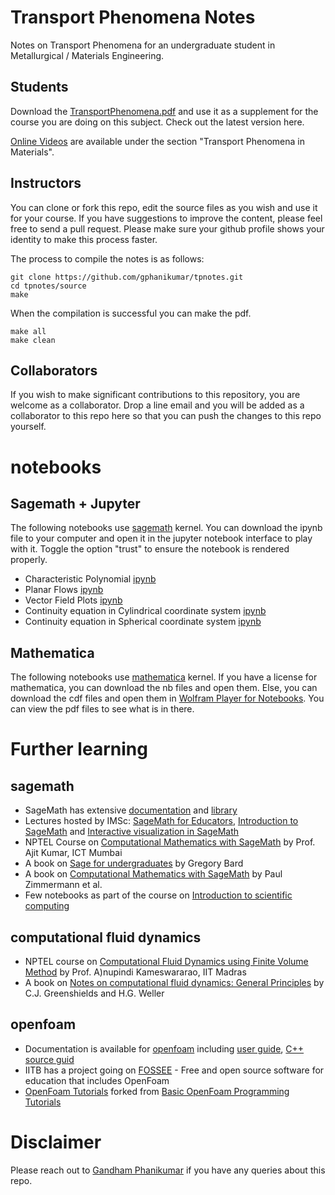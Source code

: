 # Transport Phenomena Notes

Notes on Transport Phenomena for an undergraduate student in Metallurgical / Materials Engineering.

## Students

Download the [TransportPhenomena.pdf](./TransportPhenomena.pdf) and use it as a supplement for the course you are doing on this subject. Check out the latest version here.

[Online Videos](https://gphanikumar.github.io/nptel.html) are available under the section "Transport Phenomena in Materials".

## Instructors

You can clone or fork this repo, edit the source files as you wish and use it for your course. If you have suggestions to improve the content, please feel free to send a pull request. Please make sure your github profile shows your identity to make this process faster.

The process to compile the notes is as follows:

    git clone https://github.com/gphanikumar/tpnotes.git
    cd tpnotes/source
    make

When the compilation is successful you can make the pdf.

    make all
    make clean

## Collaborators

If you wish to make significant contributions to this repository, you are welcome as a collaborator. Drop a line email and you will be added as a collaborator to this repo here so that you can push the changes to this repo yourself.

# notebooks

## Sagemath + Jupyter

The following notebooks use [sagemath](https://sagemath.org) kernel. You can download the ipynb file to your computer and open it in the jupyter notebook interface to play with it. Toggle the option "trust" to ensure the notebook is rendered properly.

* Characteristic Polynomial [ipynb](sage-notebooks/CharacteristicPolynomial.ipynb)
* Planar Flows [ipynb](sage-notebooks/PlanarFlows.ipynb)
* Vector Field Plots [ipynb](sage-notebooks/VectorFieldPlots.ipynb)
* Continuity equation in Cylindrical coordinate system [ipynb](sage-notebooks/ContinuityCylindrical.ipynb)
* Continuity equation in Spherical coordinate system [ipynb](sage-notebooks/ContinuitySpherical.ipynb)


## Mathematica 

The following notebooks use [mathematica](https://www.wolfram.com/mathematica) kernel. If you have a license for mathematica, you can download the nb files and open them. Else, you can download the cdf files and open them in [Wolfram Player for Notebooks](https://www.wolfram.com/player). You can view the pdf files to see what is in there.

# Further learning

## sagemath

* SageMath has extensive [documentation](https://doc.sagemath.org/) and [library](https://www.sagemath.org/library.html)
* Lectures hosted by IMSc: [SageMath for Educators](https://ekalavya.imsc.res.in/node/3991), [Introduction to SageMath](https://ekalavya.imsc.res.in/node/3990) and [Interactive visualization in SageMath](https://ekalavya.imsc.res.in/node/3994)
* NPTEL Course on [Computational Mathematics with SageMath](https://archive.nptel.ac.in/courses/111/106/111106149/) by Prof. Ajit Kumar, ICT Mumbai
* A book on [Sage for undergraduates](http://gregorybard.com/Sage.html) by Gregory Bard
* A book on [Computational Mathematics with SageMath](https://www.sagemath.org/sagebook/english.html) by Paul Zimmermann et al.
* Few notebooks as part of the course on [Introduction to scientific computing](https://github.com/gphanikumar/mm2090)

## computational fluid dynamics

* NPTEL course on [Computational Fluid Dynamics using Finite Volume Method](https://archive.nptel.ac.in/courses/112/106/112106294/) by Prof. A)nupindi Kameswararao, IIT Madras
* A book on [Notes on computational fluid dynamics: General Principles](https://doc.cfd.direct/notes/cfd-general-principles/) by C.J. Greenshields and H.G. Weller

## openfoam

* Documentation is available for [openfoam](https://openfoam.org/) including [user guide](https://doc.cfd.direct/openfoam/user-guide-v12/index), [C++ source guid](https://cpp.openfoam.org/v12/)
* IITB has a project going on [FOSSEE](https://fossee.in/) - Free and open source software for education that includes OpenFoam
* [OpenFoam Tutorials](https://github.com/sayin/OpenFOAM-Tutorials) forked from [Basic OpenFoam Programming Tutorials](https://github.com/UnnamedMoose/BasicOpenFOAMProgrammingTutorials)

# Disclaimer

Please reach out to [Gandham Phanikumar](https://gphanikumar.github.io/) if you have any queries about this repo.
